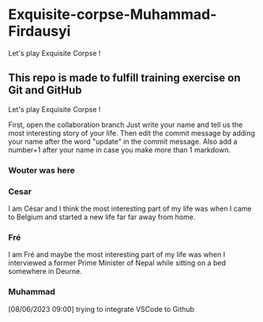 # Exquisite-corpse-Muhammad-Firdausyi


Let's play Exquisite Corpse !

## This repo is made to fulfill training exercise on Git and GitHub

Let's play Exquisite Corpse ! 

First, open the collaboration branch
Just write your name and tell us the most interesting story of your life. Then edit the commit message by adding your name after the word "update" in the commit message. Also add a number+1 after your name in case you make more than 1 markdown.

### Wouter was here 

### Cesar
I am César and I think the most interesting part of my life was when I came to Belgium and started a new life far far away from home.

### Fré
I am Fré and maybe the most interesting part of my life was when I interviewed a former Prime Minister of Nepal while sitting on a bed somewhere in Deurne.

### Muhammad 
[08/06/2023 09:00]
trying to integrate VSCode to Github

